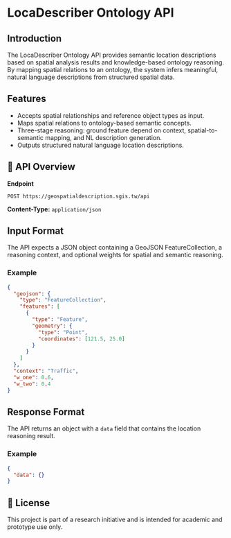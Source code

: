 # LocaDescriber Ontology API

## Introduction

The LocaDescriber Ontology API provides semantic location descriptions based on spatial analysis results and knowledge-based ontology reasoning. By mapping spatial relations to an ontology, the system infers meaningful, natural language descriptions from structured spatial data.

## Features

- Accepts spatial relationships and reference object types as input.  
- Maps spatial relations to ontology-based semantic concepts.  
- Three-stage reasoning: ground feature depend on context, spatial-to-semantic mapping, and NL description generation.  
- Outputs structured natural language location descriptions.

## 🔧 API Overview

**Endpoint**  
```
POST https://geospatialdescription.sgis.tw/api
```

**Content-Type:** `application/json`

## Input Format

The API expects a JSON object containing a GeoJSON FeatureCollection, a reasoning context, and optional weights for spatial and semantic reasoning.

### Example

```json
{
  "geojson": {
    "type": "FeatureCollection",
    "features": [
      {
        "type": "Feature",
        "geometry": {
          "type": "Point",
          "coordinates": [121.5, 25.0]
        }
      }
    ]
  },
  "context": "Traffic",
  "w_one": 0.6,
  "w_two": 0.4
}
```

## Response Format

The API returns an object with a `data` field that contains the location reasoning result.

### Example

```json
{
  "data": {}
}
```

## 📘 License

This project is part of a research initiative and is intended for academic and prototype use only.